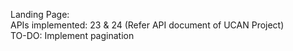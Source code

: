 
Landing Page:  
APIs implemented: 23 & 24 (Refer API document of UCAN Project)  
TO-DO: Implement pagination  
